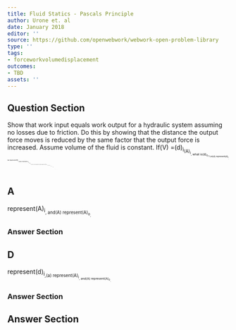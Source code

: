```yaml
---
title: Fluid Statics - Pascals Principle
author: Urone et. al
date: January 2018
editor: ''
source: https://github.com/openwebwork/webwork-open-problem-library
type: ''
tags:
- forceworkvolumedisplacement
outcomes:
- TBD
assets: ''
---
```


## Question Section 

Show that work input equals work output for a hydraulic system assuming no losses due to friction. Do this by showing that the distance the output force moves is reduced by the same factor that the output force is increased. Assume volume of the fluid is constant.
If(V) =(d)<sub>i<sub>(A)<sub>i<sub>, what is(d)<sub>o<sub>?
Let(d) represent(d)<sub>i<sub>,(a) represent(A)<sub>i<sub>, and(A) represent(A)<sub>o<sub>,
(d)<sub>o<sub> =ans_rule(40)
Set up an equivalence statement using pressure to find(F)<sub>o<sub>. Let(F) represent(F)<sub>i<sub>,(a) represent(A)<sub>i<sub>, and let(A) represent(A)<sub>o<sub>.
(F)<sub>o<sub> =ans_rule(40)
Using this information, find the output work done. Let(F) represent(F)<sub>i<sub>,(A) represent(A)<sub>o<sub>, let(a) represent(A)<sub>i<sub>, and(d) represent(d)<sub>i<sub>. 
(W) =ans_rule(40)
## A
represent(A)<sub>i<sub>, and(A) represent(A)<sub>o<sub>,
### Answer Section
## D
represent(d)<sub>i<sub>,(a) represent(A)<sub>i<sub>, and(A) represent(A)<sub>o<sub>,
### Answer Section


## Answer Section

